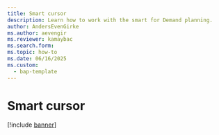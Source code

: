 ```yaml
---
title: Smart cursor
description: Learn how to work with the smart for Demand planning.
author: AndersEvenGirke
ms.author: aevengir
ms.reviewer: kamaybac
ms.search.form:
ms.topic: how-to
ms.date: 06/16/2025
ms.custom: 
  - bap-template
---
```


# Smart cursor

[!include [banner](../includes/banner.md)]

<!-- KFM: What do we want to say about this? -->
